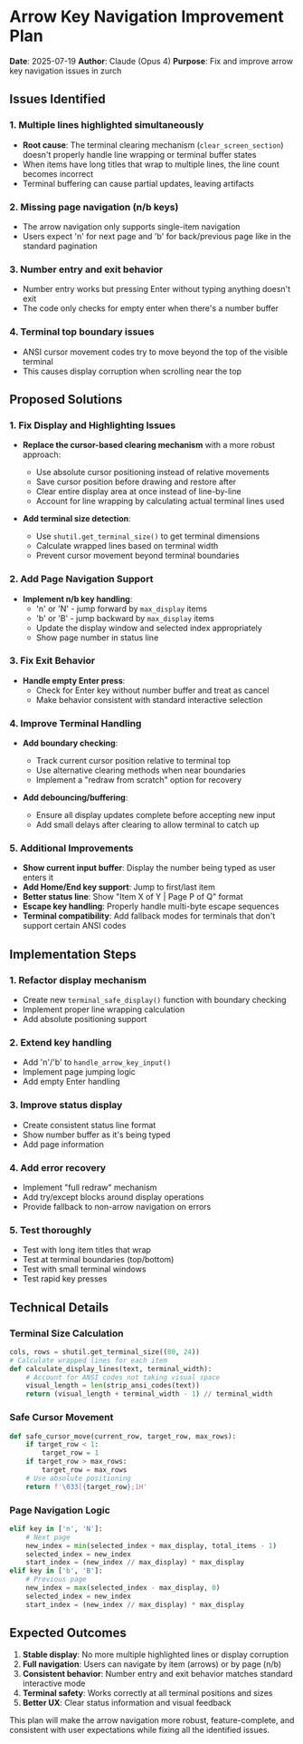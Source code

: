 # Arrow Key Navigation Improvement Plan

**Date**: 2025-07-19
**Author**: Claude (Opus 4)
**Purpose**: Fix and improve arrow key navigation issues in zurch

## Issues Identified

### 1. Multiple lines highlighted simultaneously
- **Root cause**: The terminal clearing mechanism (`clear_screen_section`) doesn't properly handle line wrapping or terminal buffer states
- When items have long titles that wrap to multiple lines, the line count becomes incorrect
- Terminal buffering can cause partial updates, leaving artifacts

### 2. Missing page navigation (n/b keys)
- The arrow navigation only supports single-item navigation
- Users expect 'n' for next page and 'b' for back/previous page like in the standard pagination

### 3. Number entry and exit behavior
- Number entry works but pressing Enter without typing anything doesn't exit
- The code only checks for empty enter when there's a number buffer

### 4. Terminal top boundary issues
- ANSI cursor movement codes try to move beyond the top of the visible terminal
- This causes display corruption when scrolling near the top

## Proposed Solutions

### 1. Fix Display and Highlighting Issues
- **Replace the cursor-based clearing mechanism** with a more robust approach:
  - Use absolute cursor positioning instead of relative movements
  - Save cursor position before drawing and restore after
  - Clear entire display area at once instead of line-by-line
  - Account for line wrapping by calculating actual terminal lines used

- **Add terminal size detection**:
  - Use `shutil.get_terminal_size()` to get terminal dimensions
  - Calculate wrapped lines based on terminal width
  - Prevent cursor movement beyond terminal boundaries

### 2. Add Page Navigation Support
- **Implement n/b key handling**:
  - 'n' or 'N' - jump forward by `max_display` items
  - 'b' or 'B' - jump backward by `max_display` items
  - Update the display window and selected index appropriately
  - Show page number in status line

### 3. Fix Exit Behavior
- **Handle empty Enter press**:
  - Check for Enter key without number buffer and treat as cancel
  - Make behavior consistent with standard interactive selection

### 4. Improve Terminal Handling
- **Add boundary checking**:
  - Track current cursor position relative to terminal top
  - Use alternative clearing methods when near boundaries
  - Implement a "redraw from scratch" option for recovery

- **Add debouncing/buffering**:
  - Ensure all display updates complete before accepting new input
  - Add small delays after clearing to allow terminal to catch up

### 5. Additional Improvements
- **Show current input buffer**: Display the number being typed as user enters it
- **Add Home/End key support**: Jump to first/last item
- **Better status line**: Show "Item X of Y | Page P of Q" format
- **Escape key handling**: Properly handle multi-byte escape sequences
- **Terminal compatibility**: Add fallback modes for terminals that don't support certain ANSI codes

## Implementation Steps

### 1. Refactor display mechanism
- Create new `terminal_safe_display()` function with boundary checking
- Implement proper line wrapping calculation
- Add absolute positioning support

### 2. Extend key handling
- Add 'n'/'b' to `handle_arrow_key_input()`
- Implement page jumping logic
- Add empty Enter handling

### 3. Improve status display
- Create consistent status line format
- Show number buffer as it's being typed
- Add page information

### 4. Add error recovery
- Implement "full redraw" mechanism
- Add try/except blocks around display operations
- Provide fallback to non-arrow navigation on errors

### 5. Test thoroughly
- Test with long item titles that wrap
- Test at terminal boundaries (top/bottom)
- Test with small terminal windows
- Test rapid key presses

## Technical Details

### Terminal Size Calculation
```python
cols, rows = shutil.get_terminal_size((80, 24))
# Calculate wrapped lines for each item
def calculate_display_lines(text, terminal_width):
    # Account for ANSI codes not taking visual space
    visual_length = len(strip_ansi_codes(text))
    return (visual_length + terminal_width - 1) // terminal_width
```

### Safe Cursor Movement
```python
def safe_cursor_move(current_row, target_row, max_rows):
    if target_row < 1:
        target_row = 1
    if target_row > max_rows:
        target_row = max_rows
    # Use absolute positioning
    return f'\033[{target_row};1H'
```

### Page Navigation Logic
```python
elif key in ['n', 'N']:
    # Next page
    new_index = min(selected_index + max_display, total_items - 1)
    selected_index = new_index
    start_index = (new_index // max_display) * max_display
elif key in ['b', 'B']:
    # Previous page
    new_index = max(selected_index - max_display, 0)
    selected_index = new_index
    start_index = (new_index // max_display) * max_display
```

## Expected Outcomes

1. **Stable display**: No more multiple highlighted lines or display corruption
2. **Full navigation**: Users can navigate by item (arrows) or by page (n/b)
3. **Consistent behavior**: Number entry and exit behavior matches standard interactive mode
4. **Terminal safety**: Works correctly at all terminal positions and sizes
5. **Better UX**: Clear status information and visual feedback

This plan will make the arrow navigation more robust, feature-complete, and consistent with user expectations while fixing all the identified issues.